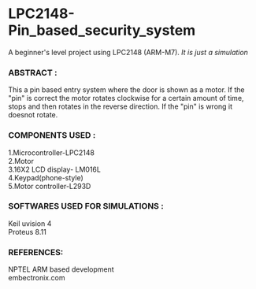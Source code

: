 # LPC2148-Pin_based_security_system
A beginner's level project using LPC2148 (ARM-M7). *It is just a simulation* 

### ABSTRACT :<br>
This a pin based entry system where the door is shown as a motor. If the "pin" is correct the motor rotates clockwise for a certain amount of time, stops and then rotates in the reverse direction. If the "pin" is wrong it doesnot rotate.

### COMPONENTS USED :<br>
1.Microcontroller-LPC2148<br>
2.Motor<br>
3.16X2 LCD display- LM016L<br>
4.Keypad(phone-style)<br>
5.Motor controller-L293D<br>

### SOFTWARES USED FOR SIMULATIONS :
Keil uvision 4 <br>
Proteus 8.11

### REFERENCES:
NPTEL ARM based development<br>
embectronix.com
